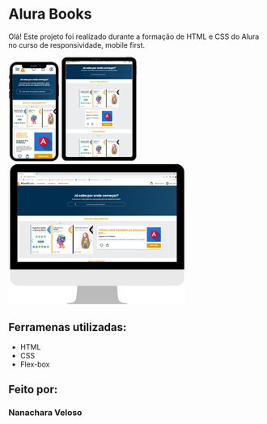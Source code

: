 # Alura Books
Olá! Este projeto foi realizado durante a formação de HTML e CSS do Alura no curso de responsividade, mobile first.

![image](https://github.com/NanaVeloso/alurabooks/blob/main/assets/readme/Celular.png)
![image](https://github.com/NanaVeloso/alurabooks/blob/main/assets/readme/Tablet.png)
![image](https://github.com/NanaVeloso/alurabooks/blob/main/assets/readme/Computador.png)

## Ferramenas utilizadas:

* HTML
* CSS
* Flex-box

## Feito por:

### Nanachara Veloso
